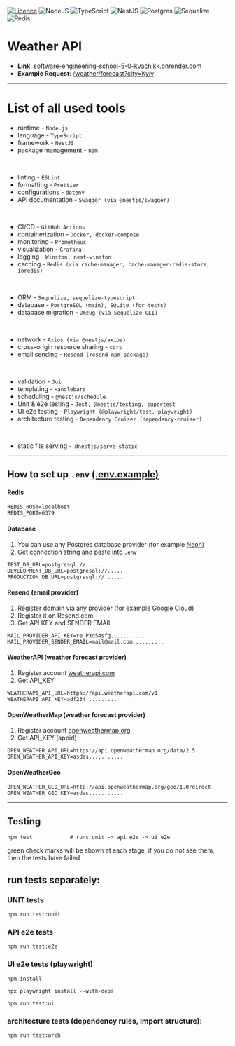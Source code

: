 [![Licence](https://img.shields.io/github/license/Ileriayo/markdown-badges?style=for-the-badge)](./LICENSE)
![NodeJS](https://img.shields.io/badge/node.js-6DA55F?style=for-the-badge&logo=node.js&logoColor=white)
![TypeScript](https://img.shields.io/badge/typescript-%23007ACC.svg?style=for-the-badge&logo=typescript&logoColor=white)
![NestJS](https://img.shields.io/badge/nestjs-%23E0234E.svg?style=for-the-badge&logo=nestjs&logoColor=white)
![Postgres](https://img.shields.io/badge/postgres-%23316192.svg?style=for-the-badge&logo=postgresql&logoColor=white)
![Sequelize](https://img.shields.io/badge/Sequelize-52B0E7?style=for-the-badge&logo=Sequelize&logoColor=white)
![Redis](https://img.shields.io/badge/redis-%23DD0031.svg?style=for-the-badge&logo=redis&logoColor=white)

# Weather API

- **Link**: [software-engineering-school-5-0-kvachikk.onrender.com](https://software-engineering-school-5-0-kvachikk.onrender.com)
- **Example Request**: [/weather/forecast?city=Kyiv](https://software-engineering-school-5-0-kvachikk.onrender.com/weather/forecast?city=Kyiv)

---

# List of all used tools

- runtime - `Node.js`
- language - `TypeScript`
- framework - `NestJS`
- package management - `npm`

<br/>

- linting - `ESLint`
- formatting - `Prettier`
- configurations - `dotenv`
- API documentation - `Swagger (via @nestjs/swagger)`

<br/>

- CI/CD - `GitHub Actions`
- containerization - `Docker, docker-compose`
- monitoring - `Prometheus`
- visualization - `Grafana`
- logging - `Winston, nest-winston`
- caching - `Redis (via cache-manager, cache-manager-redis-store, ioredis)`

<br/>

- ORM - `Sequelize, sequelize-typescript`
- database - `PostgreSQL (main), SQLite (for tests)`
- database migration - `Umzug (via Sequelize CLI)`

<br/>

- network - `Axios (via @nestjs/axios)`
- cross-origin resource sharing - `cors`
- email sending - `Resend (resend npm package)`

<br/>

- validation - `Joi`
- templating - `Handlebars`
- scheduling - `@nestjs/schedule`
- Unit & e2e testing - `Jest, @nestjs/testing, supertest`
- UI e2e testing - `Playwright (@playwright/test, playwright)`
- architecture testing - `Dependency Cruiser (dependency-cruiser)`

<br/>

- static file serving -` @nestjs/serve-static`

---

## How to set up `.env` [(.env.example)](https://github.com/GenesisEducationKyiv/software-engineering-school-5-0-kvachikk/blob/main/.env.example)

#### Redis

```dotenv
REDIS_HOST=localhost
REDIS_PORT=6379
```

#### Database

1. You can use any Postgres database provider (for example [Neon](https://neon.com/))
2. Get connection string and paste into `.env`

```dotenv
TEST_DB_URL=postgresql://.....
DEVELOPMENT_DB_URL=postgresql://.....
PRODUCTION_DB_URL=postgresql://......
```

#### Resend (email provider)

1. Register domain via any provider (for example [Google Cloud](https://cloud.google.com/domains/docs/register-domain))
2. Register it on Resend.com
3. Get API KEY and SENDER EMAIL

```dotenv
MAIL_PROVIDER_API_KEY=re_PXd54sfg...........
MAIL_PROVIDER_SENDER_EMAIL=mail@mail.com..........
```

#### WeatherAPI (weather forecast provider)

1. Register account [weatherapi.com](https://www.weatherapi.com/)
2. Get API_KEY

```dotenv
WEATHERAPI_API_URL=https://api.weatherapi.com/v1
WEATHERAPI_API_KEY=adf234..........
```

#### OpenWeatherMap (weather forecast provider)

1. Register account [openweathermap.org](https://openweathermap.org/)
2. Get API_KEY (appid)

```dotenv
OPEN_WEATHER_API_URL=https://api.openweathermap.org/data/2.5
OPEN_WEATHER_API_KEY=asdas...........
```

#### OpenWeatherGeo

```dotenv
OPEN_WEATHER_GEO_URL=http://api.openweathermap.org/geo/1.0/direct
OPEN_WEATHER_GEO_KEY=asdas...........
```

---

## Testing

```
npm test            # runs unit -> api e2e -> ui e2e
```

green check marks will be shown at each stage, if you do not see them, then the tests have failed

## run tests separately:

### UNIT tests

```
npm run test:unit
```

### API e2e tests

```
npm run test:e2e
```

### UI e2e tests (playwright)

```
npm install
```

```
npx playwright install --with-deps
```

```
npm run test:ui
```

### architecture tests (dependency rules, import structure):

```
npm run test:arch
```
